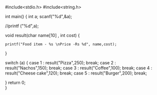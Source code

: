 #include<stdio.h>
#include<string.h>

int main()
{
  int a;
  scanf("%d",&a);
  
  //printf ("%d",a);
  
  void result(char name[10] , int cost)
  {
    
    printf("Food item - %s \nPrice -Rs %d", name,cost);
  }
  
  switch (a)
  {
    case 1 :
      result("Pizza",250);
      break;
    case 2 :
      result("Nachos",150);
      break;
    case 3 :
      result("Coffee",100);
      break;
    case 4 :
      result("Cheese cake",120);
      break;
    case 5 :
      result("Burger",200);
      break;
      
  }
  return 0;    
}
